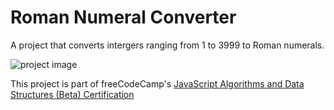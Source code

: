 # Roman Numeral Converter

A project that converts intergers ranging from 1 to 3999 to Roman numerals. 

![project image](https://res.cloudinary.com/dwguf4w1t/image/upload/v1722351386/Portfolio%20Projects/roman-numeral-converter-js_rhbb0q.png)

This project is part of freeCodeCamp's [JavaScript Algorithms and Data Structures (Beta) Certification](https://www.freecodecamp.org/learn/javascript-algorithms-and-data-structures-v8/)